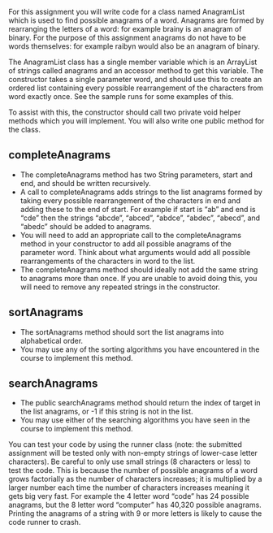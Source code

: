 For this assignment you will write code for a class named AnagramList which is used to find possible anagrams of a word. Anagrams are formed by rearranging the letters of a word: for example brainy is an anagram of binary. For the purpose of this assignment anagrams do not have to be words themselves: for example raibyn would also be an anagram of binary.

The AnagramList class has a single member variable which is an ArrayList of strings called anagrams and an accessor method to get this variable. The constructor takes a single parameter word, and should use this to create an ordered list containing every possible rearrangement of the characters from word exactly once. See the sample runs for some examples of this.

To assist with this, the constructor should call two private void helper methods which you will implement. You will also write one public method for the class.

## completeAnagrams
* The completeAnagrams method has two String parameters, start and end, and should be written recursively.
* A call to completeAnagrams adds strings to the list anagrams formed by taking every possible rearrangement of the characters in end and adding these to the end of start. For example if start is “ab” and end is “cde” then the strings “abcde”, “abced”, “abdce”, “abdec”, “abecd”, and “abedc” should be added to anagrams.
* You will need to add an appropriate call to the completeAnagrams method in your constructor to add all possible anagrams of the parameter word. Think about what arguments would add all possible rearrangements of the characters in word to the list.
* The completeAnagrams method should ideally not add the same string to anagrams more than once. If you are unable to avoid doing this, you will need to remove any repeated strings in the constructor.
## sortAnagrams
* The sortAnagrams method should sort the list anagrams into alphabetical order.
* You may use any of the sorting algorithms you have encountered in the course to implement this method.
## searchAnagrams
* The public searchAnagrams method should return the index of target in the list anagrams, or -1 if this string is not in the list.
* You may use either of the searching algorithms you have seen in the course to implement this method.

You can test your code by using the runner class (note: the submitted assignment will be tested only with non-empty strings of lower-case letter characters). Be careful to only use small strings (8 characters or less) to test the code. This is because the number of possible anagrams of a word grows factorially as the number of characters increases; it is multiplied by a larger number each time the number of characters increases meaning it gets big very fast. For example the 4 letter word “code” has 24 possible anagrams, but the 8 letter word “computer” has 40,320 possible anagrams. Printing the anagrams of a string with 9 or more letters is likely to cause the code runner to crash.
